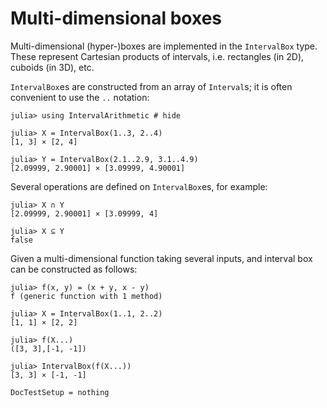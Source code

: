 # Multi-dimensional boxes

Multi-dimensional (hyper-)boxes are implemented in the
`IntervalBox` type.
These represent Cartesian products of intervals, i.e. rectangles (in 2D),
cuboids (in 3D), etc.

`IntervalBox`es are constructed from an array of `Interval`s; it is
often convenient to use the `..` notation:

```jldoctest multidim
julia> using IntervalArithmetic # hide

julia> X = IntervalBox(1..3, 2..4)
[1, 3] × [2, 4]

julia> Y = IntervalBox(2.1..2.9, 3.1..4.9)
[2.09999, 2.90001] × [3.09999, 4.90001]
```

Several operations are defined on `IntervalBox`es, for example:

```jldoctest multidim
julia> X ∩ Y
[2.09999, 2.90001] × [3.09999, 4]

julia> X ⊆ Y
false
```

Given a multi-dimensional function taking several inputs, and interval box can be constructed as follows:

```jldoctest multidim
julia> f(x, y) = (x + y, x - y)
f (generic function with 1 method)

julia> X = IntervalBox(1..1, 2..2)
[1, 1] × [2, 2]

julia> f(X...)  
([3, 3],[-1, -1])

julia> IntervalBox(f(X...))
[3, 3] × [-1, -1]
```

```@meta
DocTestSetup = nothing
```

